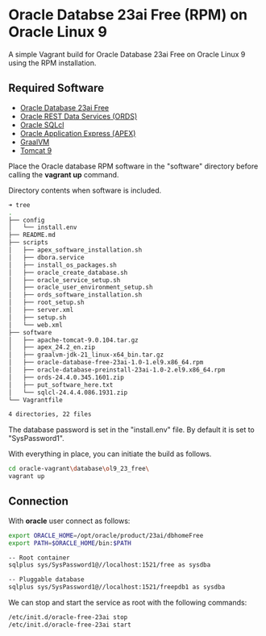 # Oracle Databse 23ai Free (RPM) on Oracle Linux 9

A simple Vagrant build for Oracle Database 23ai Free on Oracle Linux 9 using the RPM installation.

## Required Software

- [Oracle Database 23ai Free](https://www.oracle.com/database/technologies/free-downloads.html)
- [Oracle REST Data Services (ORDS)](https://www.oracle.com/technetwork/developer-tools/rest-data-services/downloads/)
- [Oracle SQLcl](https://www.oracle.com/tools/downloads/sqlcl-downloads.html)
- [Oracle Application Express (APEX)](https://www.oracle.com/tools/downloads/apex-downloads.html)
- [GraalVM](https://www.graalvm.org/downloads/)
- [Tomcat 9](https://tomcat.apache.org/download-90.cgi)

Place the Oracle database RPM software in the "software" directory before calling the **vagrant up** command.

Directory contents when software is included.

```bash
➜ tree
.
├── config
│   └── install.env
├── README.md
├── scripts
│   ├── apex_software_installation.sh
│   ├── dbora.service
│   ├── install_os_packages.sh
│   ├── oracle_create_database.sh
│   ├── oracle_service_setup.sh
│   ├── oracle_user_environment_setup.sh
│   ├── ords_software_installation.sh
│   ├── root_setup.sh
│   ├── server.xml
│   ├── setup.sh
│   └── web.xml
├── software
│   ├── apache-tomcat-9.0.104.tar.gz
│   ├── apex_24.2_en.zip
│   ├── graalvm-jdk-21_linux-x64_bin.tar.gz
│   ├── oracle-database-free-23ai-1.0-1.el9.x86_64.rpm
│   ├── oracle-database-preinstall-23ai-1.0-2.el9.x86_64.rpm
│   ├── ords-24.4.0.345.1601.zip
│   ├── put_software_here.txt
│   └── sqlcl-24.4.4.086.1931.zip
└── Vagrantfile

4 directories, 22 files
```

The database password is set in the "install.env" file. By default it is set to "SysPassword1".

With everything in place, you can initiate the build as follows.

```bash
cd oracle-vagrant\database\ol9_23_free\
vagrant up
```

## Connection

With **oracle** user connect as follows:

```bash
export ORACLE_HOME=/opt/oracle/product/23ai/dbhomeFree
export PATH=$ORACLE_HOME/bin:$PATH

-- Root container
sqlplus sys/SysPassword1@//localhost:1521/free as sysdba

-- Pluggable database
sqlplus sys/SysPassword1@//localhost:1521/freepdb1 as sysdba
```

We can stop and start the service as root with the following commands:

```bash
/etc/init.d/oracle-free-23ai stop
/etc/init.d/oracle-free-23ai start
```
